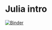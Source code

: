 # Julia intro

[![Binder](https://mybinder.org/badge.svg)](https://mybinder.org/v2/gh/maleadt/julia-intro/master?filepath=tutorial/01-getting_started.ipynb)


